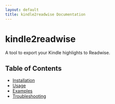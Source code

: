 ```yaml
---
layout: default
title: kindle2readwise Documentation
---
```


# kindle2readwise

A tool to export your Kindle highlights to Readwise.

## Table of Contents

- [Installation](installation.html)
- [Usage](usage.html)
- [Examples](examples.html)
- [Troubleshooting](troubleshooting.html)
